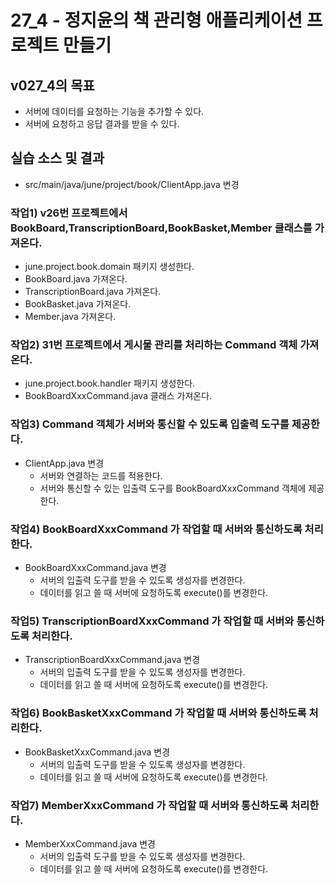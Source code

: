 # 27_4 - 정지윤의 책 관리형 애플리케이션 프로젝트 만들기

## v027_4의 목표

- 서버에 데이터를 요청하는 기능을 추가할 수 있다.
- 서버에 요청하고 응답 결과를 받을 수 있다.

## 실습 소스 및 결과

- src/main/java/june/project/book/ClientApp.java 변경

### 작업1) v26번 프로젝트에서 BookBoard,TranscriptionBoard,BookBasket,Member 클래스를 가져온다.

- june.project.book.domain 패키지 생성한다.
- BookBoard.java 가져온다.
- TranscriptionBoard.java 가져온다.
- BookBasket.java 가져온다.
- Member.java 가져온다.

### 작업2) 31번 프로젝트에서 게시물 관리를 처리하는 Command 객체 가져온다.

- june.project.book.handler 패키지 생성한다.
- BookBoardXxxCommand.java 클래스 가져온다.

### 작업3) Command 객체가 서버와 통신할 수 있도록 입출력 도구를 제공한다.

- ClientApp.java 변경
  - 서버와 연결하는 코드를 적용한다.
  - 서버와 통신할 수 있는 입출력 도구를 BookBoardXxxCommand 객체에 제공한다.

### 작업4) BookBoardXxxCommand 가 작업할 때 서버와 통신하도록 처리한다.

- BookBoardXxxCommand.java 변경
  - 서버의 입출력 도구를 받을 수 있도록 생성자를 변경한다.
  - 데이터를 읽고 쓸 때 서버에 요청하도록 execute()를 변경한다.

### 작업5) TranscriptionBoardXxxCommand 가 작업할 때 서버와 통신하도록 처리한다.

- TranscriptionBoardXxxCommand.java 변경
  - 서버의 입출력 도구를 받을 수 있도록 생성자를 변경한다.
  - 데이터를 읽고 쓸 때 서버에 요청하도록 execute()를 변경한다.
  
### 작업6) BookBasketXxxCommand 가 작업할 때 서버와 통신하도록 처리한다.

- BookBasketXxxCommand.java 변경
  - 서버의 입출력 도구를 받을 수 있도록 생성자를 변경한다.
  - 데이터를 읽고 쓸 때 서버에 요청하도록 execute()를 변경한다.
  
### 작업7) MemberXxxCommand 가 작업할 때 서버와 통신하도록 처리한다.

- MemberXxxCommand.java 변경
  - 서버의 입출력 도구를 받을 수 있도록 생성자를 변경한다.
  - 데이터를 읽고 쓸 때 서버에 요청하도록 execute()를 변경한다.
  

